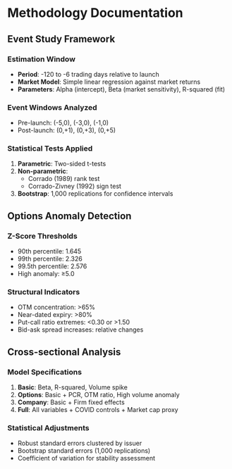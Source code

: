 # Methodology Documentation

## Event Study Framework

### Estimation Window
- **Period**: -120 to -6 trading days relative to launch
- **Market Model**: Simple linear regression against market returns
- **Parameters**: Alpha (intercept), Beta (market sensitivity), R-squared (fit)

### Event Windows Analyzed
- Pre-launch: (-5,0), (-3,0), (-1,0)  
- Post-launch: (0,+1), (0,+3), (0,+5)

### Statistical Tests Applied
1. **Parametric**: Two-sided t-tests
2. **Non-parametric**: 
   - Corrado (1989) rank test
   - Corrado-Zivney (1992) sign test
3. **Bootstrap**: 1,000 replications for confidence intervals

## Options Anomaly Detection

### Z-Score Thresholds
- 90th percentile: 1.645
- 99th percentile: 2.326  
- 99.5th percentile: 2.576
- High anomaly: ≥5.0

### Structural Indicators
- OTM concentration: >65%
- Near-dated expiry: >80%
- Put-call ratio extremes: <0.30 or >1.50
- Bid-ask spread increases: relative changes

## Cross-sectional Analysis

### Model Specifications
1. **Basic**: Beta, R-squared, Volume spike
2. **Options**: Basic + PCR, OTM ratio, High volume anomaly  
3. **Company**: Basic + Firm fixed effects
4. **Full**: All variables + COVID controls + Market cap proxy

### Statistical Adjustments
- Robust standard errors clustered by issuer
- Bootstrap standard errors (1,000 replications)
- Coefficient of variation for stability assessment